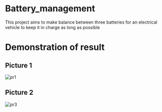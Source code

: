 # Battery_management
This project aims to make balance between three batteries for an electrical vehicle to keep it in charge as long as possible

# Demonstration of result

## Picture 1
![pr1](https://github.com/laaouinihaitam/Battery_management/assets/107327154/28e15501-3909-4bd9-8abd-bc1634999ba5)

## Picture 2
![pr3](https://github.com/laaouinihaitam/Battery_management/assets/107327154/d0afb0a2-752e-4a17-bc6e-115bfaf18588)
